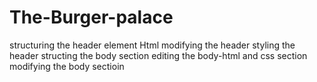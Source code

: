 # The-Burger-palace
structuring the header element Html
modifying the header
styling the header
structing the body section
editing the body-html and css section
modifying the body sectioin

